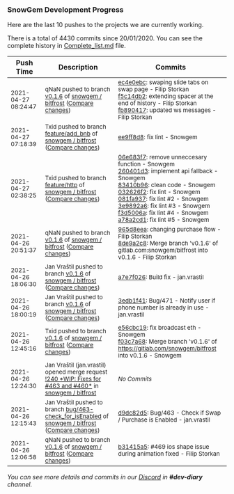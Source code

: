 
### SnowGem Development Progress

Here are the last 10 pushes to the projects we are currently working.

There is a total of 4430 commits since 20/01/2020. You can see the complete history in
 [Complete_list.md](Complete_list.md) file.

| Push Time | Description | Commits |
| --- | --- | --- |
| <sub>2021-04-27 08:24:47</sub> | <sub>qNaN pushed to branch [v0\.1\.6](https://gitlab.com/snowgem/bitfrost/commits/v0.1.6) of [snowgem / bitfrost](https://gitlab.com/snowgem/bitfrost) ([Compare changes](https://gitlab.com/snowgem/bitfrost/compare/8de9a2c8a63ce89dac31de8d106a940f336ca869...fb890417d3356f38399cfa07db926bef126a25c0))</sub> | <sub>[ec4e0ebc](https://gitlab.com/snowgem/bitfrost/-/commit/ec4e0ebc15da4b41d4692e3dca6a64d537ecaf42): swaping slide tabs on swap page - Filip Storkan<br>[f5c14db2](https://gitlab.com/snowgem/bitfrost/-/commit/f5c14db24a87a25916efa2ba85633074064cd5a9): extending spacer at the end of history - Filip Storkan<br>[fb890417](https://gitlab.com/snowgem/bitfrost/-/commit/fb890417d3356f38399cfa07db926bef126a25c0): updated ws messages - Filip Storkan</sub> |
| <sub>2021-04-27 07:18:39</sub> | <sub>Txid pushed to branch [feature/add\_bnb](https://gitlab.com/snowgem/bitfrost/commits/feature/add_bnb) of [snowgem / bitfrost](https://gitlab.com/snowgem/bitfrost) ([Compare changes](https://gitlab.com/snowgem/bitfrost/compare/72d322c58d3db3a581c52bb2279efc80855f093d...ee9ff8d8379ddd69afc1198d797d12b4a5dba49f))</sub> | <sub>[ee9ff8d8](https://gitlab.com/snowgem/bitfrost/-/commit/ee9ff8d8379ddd69afc1198d797d12b4a5dba49f): fix lint - Snowgem</sub> |
| <sub>2021-04-27 02:38:25</sub> | <sub>Txid pushed to branch [feature/http](https://gitlab.com/snowgem/bitfrost/commits/feature/http) of [snowgem / bitfrost](https://gitlab.com/snowgem/bitfrost) ([Compare changes](https://gitlab.com/snowgem/bitfrost/compare/143e7af873562a306ff31a25b00e713b93fceac7...a78a2cd161991a6ba9a388dbd21e18020317bde8))</sub> | <sub>[06e683f7](https://gitlab.com/snowgem/bitfrost/-/commit/06e683f7e80a10237094c8a34a4695f8bd3c5728): remove unneccesary function - Snowgem<br>[260401d3](https://gitlab.com/snowgem/bitfrost/-/commit/260401d32975b45f3fda01b36cb28dca1b0e872b): implement api fallback - Snowgem<br>[83410b96](https://gitlab.com/snowgem/bitfrost/-/commit/83410b9676c4e1fd7559f5d045b2cd0eb599d62b): clean code - Snowgem<br>[032626f2](https://gitlab.com/snowgem/bitfrost/-/commit/032626f2c01d295ba6c22832b5faaf8c0d6e36b0): fix lint - Snowgem<br>[081fa937](https://gitlab.com/snowgem/bitfrost/-/commit/081fa9370b9bf5389ddc73cbec5d23714203d657): fix lint #2 - Snowgem<br>[3e9892a6](https://gitlab.com/snowgem/bitfrost/-/commit/3e9892a67d4f1f49676742e9e816a94b9f630582): fix lint #3 - Snowgem<br>[f3d5006a](https://gitlab.com/snowgem/bitfrost/-/commit/f3d5006accb778502ca3ed1d0d68e38d295f043c): fix lint #4 - Snowgem<br>[a78a2cd1](https://gitlab.com/snowgem/bitfrost/-/commit/a78a2cd161991a6ba9a388dbd21e18020317bde8): fix lint #5 - Snowgem</sub> |
| <sub>2021-04-26 20:51:37</sub> | <sub>qNaN pushed to branch [v0\.1\.6](https://gitlab.com/snowgem/bitfrost/commits/v0.1.6) of [snowgem / bitfrost](https://gitlab.com/snowgem/bitfrost) ([Compare changes](https://gitlab.com/snowgem/bitfrost/compare/a7e7f0260a4379306737dd0f96466935553608eb...8de9a2c8a63ce89dac31de8d106a940f336ca869))</sub> | <sub>[965d8eea](https://gitlab.com/snowgem/bitfrost/-/commit/965d8eea58268ca7101b28ee411fbeab49465e93): changing purchase flow - Filip Storkan<br>[8de9a2c8](https://gitlab.com/snowgem/bitfrost/-/commit/8de9a2c8a63ce89dac31de8d106a940f336ca869): Merge branch 'v0.1.6' of gitlab.com:snowgem/bitfrost into v0.1.6 - Filip Storkan</sub> |
| <sub>2021-04-26 18:06:30</sub> | <sub>Jan Vraštil pushed to branch [v0\.1\.6](https://gitlab.com/snowgem/bitfrost/commits/v0.1.6) of [snowgem / bitfrost](https://gitlab.com/snowgem/bitfrost) ([Compare changes](https://gitlab.com/snowgem/bitfrost/compare/3edb1f4158a71c9e2b55d265d42a84a4c935f945...a7e7f0260a4379306737dd0f96466935553608eb))</sub> | <sub>[a7e7f026](https://gitlab.com/snowgem/bitfrost/-/commit/a7e7f0260a4379306737dd0f96466935553608eb): Build fix - jan.vrastil</sub> |
| <sub>2021-04-26 18:00:19</sub> | <sub>Jan Vraštil pushed to branch [v0\.1\.6](https://gitlab.com/snowgem/bitfrost/commits/v0.1.6) of [snowgem / bitfrost](https://gitlab.com/snowgem/bitfrost) ([Compare changes](https://gitlab.com/snowgem/bitfrost/compare/f03c7a68e3d6a0eae548242aa4ffdff2adb13cf8...3edb1f4158a71c9e2b55d265d42a84a4c935f945))</sub> | <sub>[3edb1f41](https://gitlab.com/snowgem/bitfrost/-/commit/3edb1f4158a71c9e2b55d265d42a84a4c935f945): Bug/471 - Notify user if phone number is already in use - jan.vrastil</sub> |
| <sub>2021-04-26 12:45:16</sub> | <sub>Txid pushed to branch [v0\.1\.6](https://gitlab.com/snowgem/bitfrost/commits/v0.1.6) of [snowgem / bitfrost](https://gitlab.com/snowgem/bitfrost) ([Compare changes](https://gitlab.com/snowgem/bitfrost/compare/b31415a51be01c2c444130a3e35f0d86050be07e...f03c7a68e3d6a0eae548242aa4ffdff2adb13cf8))</sub> | <sub>[e56cbc19](https://gitlab.com/snowgem/bitfrost/-/commit/e56cbc193014786e0cba39ce0a76a07dca785526): fix broadcast eth - Snowgem<br>[f03c7a68](https://gitlab.com/snowgem/bitfrost/-/commit/f03c7a68e3d6a0eae548242aa4ffdff2adb13cf8): Merge branch 'v0.1.6' of https://gitlab.com/snowgem/bitfrost into v0.1.6 - Snowgem</sub> |
| <sub>2021-04-26 12:24:30</sub> | <sub>Jan Vraštil (jan.vrastil) opened merge request [\!240 \*WIP: Fixes for \#463 and \#460\*](https://gitlab.com/snowgem/bitfrost/-/merge_requests/240) in [snowgem / bitfrost](https://gitlab.com/snowgem/bitfrost)</sub> | <sub>_No Commits_</sub> |
| <sub>2021-04-26 12:15:43</sub> | <sub>Jan Vraštil pushed to branch [bug/463\-check\_for\_isEnabled](https://gitlab.com/snowgem/bitfrost/commits/bug/463-check_for_isEnabled) of [snowgem / bitfrost](https://gitlab.com/snowgem/bitfrost) ([Compare changes](https://gitlab.com/snowgem/bitfrost/compare/1e668e318bf0a9be5e3601f40e48f0d39f737a29...d9dc82d5cefc95a33edeb25d225c3821766531cb))</sub> | <sub>[d9dc82d5](https://gitlab.com/snowgem/bitfrost/-/commit/d9dc82d5cefc95a33edeb25d225c3821766531cb): Bug/463 - Check if Swap / Purchase is Enabled - jan.vrastil</sub> |
| <sub>2021-04-26 12:06:58</sub> | <sub>qNaN pushed to branch [v0\.1\.6](https://gitlab.com/snowgem/bitfrost/commits/v0.1.6) of [snowgem / bitfrost](https://gitlab.com/snowgem/bitfrost) ([Compare changes](https://gitlab.com/snowgem/bitfrost/compare/b2f00b6cf8bcb27a32efd5ed589e2a9ce7efd315...b31415a51be01c2c444130a3e35f0d86050be07e))</sub> | <sub>[b31415a5](https://gitlab.com/snowgem/bitfrost/-/commit/b31415a51be01c2c444130a3e35f0d86050be07e): #469 ios shape issue during animation fixed - Filip Storkan</sub> |

_You can see more details and commits in our [Discord](https://discord.gg/zumGnbg) in **#dev-diary** channel._
